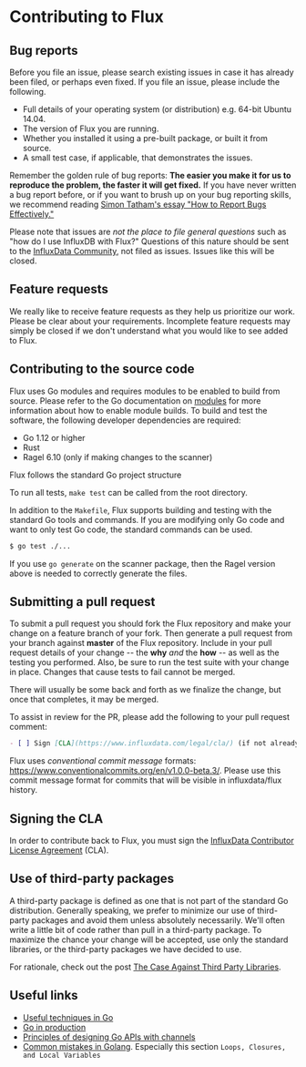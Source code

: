 # Contributing to Flux

## Bug reports
Before you file an issue, please search existing issues in case it has already
been filed, or perhaps even fixed. If you file an issue, please include the following.

* Full details of your operating system (or distribution) e.g. 64-bit Ubuntu 14.04.
* The version of Flux you are running.
* Whether you installed it using a pre-built package, or built it from source.
* A small test case, if applicable, that demonstrates the issues.

Remember the golden rule of bug reports: **The easier you make it for us to reproduce
the problem, the faster it will get fixed.** If you have never written a bug report
before, or if you want to brush up on your bug reporting skills, we recommend reading
[Simon Tatham's essay "How to Report Bugs Effectively."](http://www.chiark.greenend.org.uk/~sgtatham/bugs.html)

Please note that issues are *not the place to file general questions* such as
"how do I use InfluxDB with Flux?" Questions of this nature should be sent to the
[InfluxData Community](https://community.influxdata.com/), not filed as issues.
Issues like this will be closed.

## Feature requests
We really like to receive feature requests as they help us prioritize our work.
Please be clear about your requirements. Incomplete feature requests may simply
be closed if we don't understand what you would like to see added to Flux.

## Contributing to the source code
Flux uses Go modules and requires modules to be enabled to build from source.
Please refer to the Go documentation on [modules](https://golang.org/cmd/go/#hdr-Modules__module_versions__and_more) for more information about how to enable module builds.
To build and test the software, the following developer dependencies are required:

* Go 1.12 or higher
* Rust
* Ragel 6.10 (only if making changes to the scanner)

Flux follows the standard Go project structure

To run all tests, `make test` can be called from the root directory.

In addition to the `Makefile`, Flux supports building and testing with the standard Go tools and commands.
If you are modifying only Go code and want to only test Go code, the standard commands can be used.

```bash
$ go test ./...
```

If you use `go generate` on the scanner package, then the Ragel version above is needed to correctly generate the files.

## Submitting a pull request
To submit a pull request you should fork the Flux repository and make your change
on a feature branch of your fork. Then generate a pull request from your branch
against **master** of the Flux repository. Include in your pull request details of
your change -- the **why** *and* the **how** -- as well as the testing you performed.
Also, be sure to run the test suite with your change in place. Changes that cause
tests to fail cannot be merged.

There will usually be some back and forth as we finalize the change, but once
that completes, it may be merged.

To assist in review for the PR, please add the following to your pull request comment:

```md
- [ ] Sign [CLA](https://www.influxdata.com/legal/cla/) (if not already signed)
```

Flux uses _conventional commit message_ formats: https://www.conventionalcommits.org/en/v1.0.0-beta.3/. Please use this commit message format for commits that will be visible in influxdata/flux history.

## Signing the CLA
In order to contribute back to Flux, you must sign the
[InfluxData Contributor License Agreement](https://www.influxdata.com/legal/cla/) (CLA).

## Use of third-party packages
A third-party package is defined as one that is not part of the standard Go distribution.
Generally speaking, we prefer to minimize our use of third-party packages and avoid
them unless absolutely necessarily. We'll often write a little bit of code rather
than pull in a third-party package. To maximize the chance your change will be accepted,
use only the standard libraries, or the third-party packages we have decided to use.

For rationale, check out the post [The Case Against Third Party Libraries](http://blog.gopheracademy.com/advent-2014/case-against-3pl/).

## Useful links
- [Useful techniques in Go](https://arslan.io/2015/10/08/ten-useful-techniques-in-go/) 
- [Go in production](http://peter.bourgon.org/go-in-production/)
- [Principles of designing Go APIs with channels](https://inconshreveable.com/07-08-2014/principles-of-designing-go-apis-with-channels/)
- [Common mistakes in Golang](http://soryy.com/blog/2014/common-mistakes-with-go-lang/).
  Especially this section `Loops, Closures, and Local Variables`
